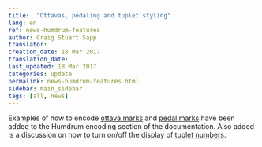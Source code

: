 ```yaml
---
title:  "Ottavas, pedaling and tuplet styling"
lang: en
ref: news-humdrum-features
author: Craig Stuart Sapp
translator: 
creation_date: 18 Mar 2017
translation_date: 
last_updated: 18 Mar 2017
categories: update
permalink: news-humdrum-features.html
sidebar: main_sidebar
tags: [all, news]
---
```


Examples of how to encode [ottava marks](/humdrum/ottava_marks) and
[pedal marks](/humdrum/ottava_marks) have been added to the
Humdrum encoding section of the documentation. Also added is a
discussion on how to turn on/off the display of 
[tuplet numbers](/humdrum/tuplet_styling).

